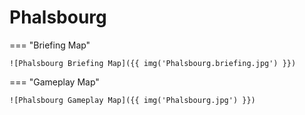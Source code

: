 # Phalsbourg

=== "Briefing Map"

    ![Phalsbourg Briefing Map]({{ img('Phalsbourg.briefing.jpg') }})

=== "Gameplay Map"

    ![Phalsbourg Gameplay Map]({{ img('Phalsbourg.jpg') }})
